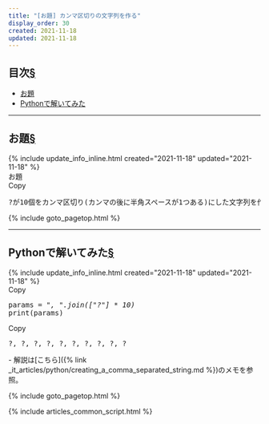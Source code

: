 ```yaml
---
title: "[お題] カンマ区切りの文字列を作る"
display_order: 30
created: 2021-11-18
updated: 2021-11-18
---
```


## <a name="index">目次</a><a class="heading-anchor-permalink" href="#目次">§</a>

<ul id="index_ul">
<li><a href="#お題">お題</a></li>
<li><a href="#Pythonで解いてみた">Pythonで解いてみた</a></li>
</ul>

* * *
## <a name="お題">お題</a><a class="heading-anchor-permalink" href="#お題">§</a>
<div class="chapter-updated">{% include update_info_inline.html created="2021-11-18" updated="2021-11-18" %}</div>
<div class="code-box">
<div class="title">お題</div>
<div class="copy-button">Copy</div>
<pre>
?が10個をカンマ区切り(カンマの後に半角スペースが1つある)にした文字列を作成せよ
</pre>
</div>

{% include goto_pagetop.html %}

* * *
## <a name="Pythonで解いてみた">Pythonで解いてみた</a><a class="heading-anchor-permalink" href="#Pythonで解いてみた">§</a>
<div class="chapter-updated">{% include update_info_inline.html created="2021-11-18" updated="2021-11-18" %}</div>
<div class="code-box no-title">
<div class="copy-button">Copy</div>
<pre>
params = <em>", ".join(["?"] * 10)</em>
print(params)
</pre>
</div>
<div class="code-box-output no-title">
<div class="copy-button">Copy</div>
<pre>
?, ?, ?, ?, ?, ?, ?, ?, ?, ?
</pre>
</div>
- 解説は[こちら]({% link _it_articles/python/creating_a_comma_separated_string.md %})のメモを参照。

{% include goto_pagetop.html %}

{% include articles_common_script.html %}
